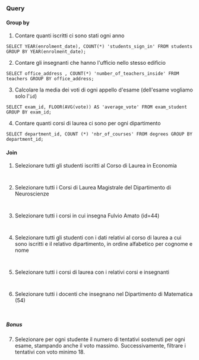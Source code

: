 ### Query

#### Group by

1. Contare quanti iscritti ci sono stati ogni anno

```
SELECT YEAR(enrolment_date), COUNT(*) 'students_sign_in' FROM students GROUP BY YEAR(enrolment_date);

```

2. Contare gli insegnanti che hanno l'ufficio nello stesso edificio

```
SELECT office_address , COUNT(*) 'number_of_teachers_inside' FROM teachers GROUP BY office_address;

```

3. Calcolare la media dei voti di ogni appello d'esame (dell'esame vogliamo solo l'`id`)

```
SELECT exam_id, FLOOR(AVG(vote)) AS 'average_vote' FROM exam_student GROUP BY exam_id;

```

4. Contare quanti corsi di laurea ci sono per ogni dipartimento

```
SELECT department_id, COUNT (*) 'nbr_of_courses' FROM degrees GROUP BY department_id;

```

#### Join

1. Selezionare tutti gli studenti iscritti al Corso di Laurea in Economia

```


```

2. Selezionare tutti i Corsi di Laurea Magistrale del Dipartimento di Neuroscienze

```


```

3. Selezionare tutti i corsi in cui insegna Fulvio Amato (id=44)

```


```

4. Selezionare tutti gli studenti con i dati relativi al corso di laurea a cui sono iscritti e il relativo dipartimento, in ordine alfabetico per cognome e nome

```


```

5. Selezionare tutti i corsi di laurea con i relativi corsi e insegnanti

```


```

6. Selezionare tutti i docenti che insegnano nel Dipartimento di Matematica (54)

```


```

##### Bonus

7. Selezionare per ogni studente il numero di tentativi sostenuti per ogni esame, stampando anche il voto massimo. Successivamente, filtrare i tentativi con voto minimo 18.

```


```
